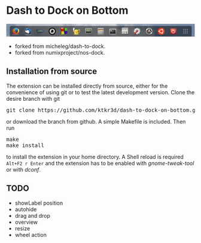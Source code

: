 # Dash to Dock on Bottom
![screenshot](https://github.com/ktkr3d/dash-to-dock/raw/master/media/dash-to-dock-on-bottom.png)

- forked from micheleg/dash-to-dock.
- forked from numixproject/nos-dock.

## Installation from source

The extension can be installed directly from source, either for the convenience of using git or to test the latest development version. Clone the desire branch with git

<pre>git clone https://github.com/ktkr3d/dash-to-dock-on-bottom.git</pre>
or download the branch from github. A simple Makefile is included. Then run
<pre>make
make install
</pre>
to install the extension in your home directory. A Shell reload is required <code>Alt+F2 r Enter</code> and the extension has to be enabled  with *gnome-tweak-tool* or with *dconf*.

## TODO
- showLabel position
- autohide
- drag and drop
- overview
- resize
- wheel action
